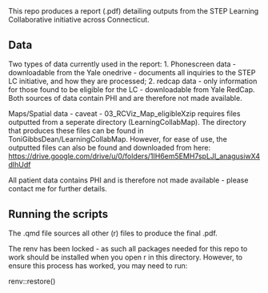 ##
This repo produces a report (.pdf) detailing outputs from the STEP Learning Collaborative initiative across Connecticut. 

## Data
Two types of data currently used in the report: 1. Phonescreen data - downloadable from the Yale onedrive - documents all inquiries to the STEP LC initiative, and how they are processed; 2. redcap data - only information for those found to be eligible for the LC - downloadable from Yale RedCap. Both sources of data contain PHI and are therefore not made available. 

Maps/Spatial data - caveat - 03_RCViz_Map_eligibleXzip requires files outputted from a seperate directory (LearningCollabMap). The directory that produces these files can be found in ToniGibbsDean/LearningCollabMap. However, for ease of use, the outputted files can also be found and downloaded from here: https://drive.google.com/drive/u/0/folders/1IH6em5EMH7spLJI_anagusiwX4dIhUdf 

All patient data contains PHI and is therefore not made available - please contact me for further details. 

## Running the scripts
The .qmd file sources all other (r) files to produce the final .pdf. 

The renv has been locked - as such all packages needed for this repo to work should be installed when you open r in this directory. However, to ensure this process has worked, you may need to run:

renv::restore()
